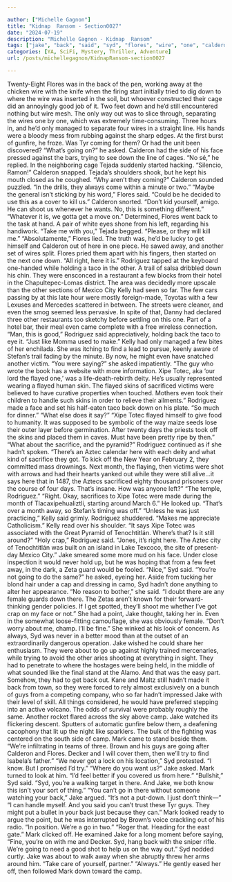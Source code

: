 ```yaml
---

author: ["Michelle Gagnon"]
title: "Kidnap  Ransom - Section0027"
date: "2024-07-19"
description: "Michelle Gagnon - Kidnap  Ransom"
tags: ["jake", "back", "said", "syd", "flores", "wire", "one", "calderon", "rodriguez", "away", "even", "mark", "still", "going", "asked", "face", "u", "got", "get", "kelly", "guy", "xipe", "totec", "flayed", "skin"]
categories: [YA, SciFi, Mystery, Thriller, Adventure]
url: /posts/michellegagnon/KidnapRansom-section0027

---
```



Twenty-Eight
Flores was in the back of the pen, working away at the chicken wire with the knife when the firing start initially tried to dig down to where the wire was inserted in the soil, but whoever constructed their cage did an annoyingly good job of it. Two feet down and he’d still encountered nothing but wire mesh. The only way out was to slice through, separating the wires one by one, which was extremely time-consuming. Three hours in, and he’d only managed to separate four wires in a straight line. His hands were a bloody mess from rubbing against the sharp edges.
At the first burst of gunfire, he froze. Was Tyr coming for them? Or had the unit been discovered?
“What’s going on?” he asked. Calderon had the side of his face pressed against the bars, trying to see down the line of cages.
“No sé,” he replied. In the neighboring cage Tejada suddenly started hacking. “Silencio, Ramon!” Calderon snapped.
Tejada’s shoulders shook, but he kept his mouth closed as he coughed.
“Why aren’t they coming?” Calderon sounded puzzled. “In the drills, they always come within a minute or two.”
“Maybe the general isn’t sticking by his word,” Flores said. “Could be he decided to use this as a cover to kill us.”
Calderon snorted. “Don’t kid yourself, amigo. He can shoot us whenever he wants. No, this is something different.”
“Whatever it is, we gotta get a move on.” Determined, Flores went back to the task at hand. A pair of white eyes shone from his left, regarding his handiwork.
“Take me with you,” Tejada begged. “Please, or they will kill me.”
“Absolutamente,” Flores lied. The truth was, he’d be lucky to get himself and Calderon out of here in one piece. He sawed away, and another set of wires split. Flores pried them apart with his fingers, then started on the next one down.
“All right, here it is.” Rodriguez tapped at the keyboard one-handed while holding a taco in the other. A trail of salsa dribbled down his chin.
They were ensconced in a restaurant a few blocks from their hotel in the Chapultepec-Lomas district. The area was decidedly more upscale than the other sections of Mexico City Kelly had seen so far. The few cars passing by at this late hour were mostly foreign-made, Toyotas with a few Lexuses and Mercedes scattered in between. The streets were cleaner, and even the smog seemed less pervasive. In spite of that, Danny had declared three other restaurants too sketchy before settling on this one. Part of a hotel bar, their meal even came complete with a free wireless connection.
“Man, this is good,” Rodriguez said appreciatively, holding back the taco to eye it. “Just like Momma used to make.”
Kelly had only managed a few bites of her enchilada. She was itching to find a lead to pursue, keenly aware of Stefan’s trail fading by the minute. By now, he might even have snatched another victim. “You were saying?” she asked impatiently.
“The guy who wrote the book has a website with more information. Xipe Totec, aka ‘our lord the flayed one,’ was a life-death-rebirth deity. He’s usually represented wearing a flayed human skin. The flayed skins of sacrificed victims were believed to have curative properties when touched. Mothers even took their children to handle such skins in order to relieve their ailments.” Rodriguez made a face and set his half-eaten taco back down on his plate. “So much for dinner.”
“What else does it say?”
“Xipe Totec flayed himself to give food to humanity. It was supposed to be symbolic of the way maize seeds lose their outer layer before germination. After twenty days the priests took off the skins and placed them in caves. Must have been pretty ripe by then.”
“What about the sacrifice, and the pyramid?”
Rodriguez continued as if she hadn’t spoken. “There’s an Aztec calendar here with each deity and what kind of sacrifice they got. To kick off the New Year on February 2, they committed mass drownings. Next month, the flaying, then victims were shot with arrows and had their hearts yanked out while they were still alive…it says here that in 1487, the Aztecs sacrificed eighty thousand prisoners over the course of four days. That’s insane. How was anyone left?”
“The temple, Rodriguez.”
“Right. Okay, sacrifices to Xipe Totec were made during the month of Tlacaxipehualiztli, starting around March 6.” He looked up. “That’s over a month away, so Stefan’s timing was off.”
“Unless he was just practicing,” Kelly said grimly.
Rodriguez shuddered. “Makes me appreciate Catholicism.”
Kelly read over his shoulder. “It says Xipe Totec was associated with the Great Pyramid of Tenochtitlán. Where’s that? Is it still around?”
“Holy crap,” Rodriguez said. “Jones, it’s right here. The Aztec city of Tenochtitlán was built on an island in Lake Texcoco, the site of present-day Mexico City.”
Jake smeared some more mud on his face. Under close inspection it would never hold up, but he was hoping that from a few feet away, in the dark, a Zeta guard would be fooled.
“Nice,” Syd said.
“You’re not going to do the same?” he asked, eyeing her.
Aside from tucking her blond hair under a cap and dressing in camo, Syd hadn’t done anything to alter her appearance. “No reason to bother,” she said. “I doubt there are any female guards down there. The Zetas aren’t known for their forward-thinking gender policies. If I get spotted, they’ll shoot me whether I’ve got crap on my face or not.”
She had a point, Jake thought, taking her in. Even in the somewhat loose-fitting camouflage, she was obviously female. “Don’t worry about me, champ. I’ll be fine.” She winked at his look of concern.
As always, Syd was never in a better mood than at the outset of an extraordinarily dangerous operation. Jake wished he could share her enthusiasm. They were about to go up against highly trained mercenaries, while trying to avoid the other aries shooting at everything in sight. They had to penetrate to where the hostages were being held, in the middle of what sounded like the final stand at the Alamo.
And that was the easy part. Somehow, they had to get back out.
Kane and Maltz still hadn’t made it back from town, so they were forced to rely almost exclusively on a bunch of guys from a competing company, who so far hadn’t impressed Jake with their level of skill. All things considered, he would have preferred stepping into an active volcano. The odds of survival were probably roughly the same.
Another rocket flared across the sky above camp. Jake watched its flickering descent. Sputters of automatic gunfire below them, a deafening cacophony that lit up the night like sparklers. The bulk of the fighting was centered on the south side of camp.
Mark came to stand beside them. “We’re infiltrating in teams of three. Brown and his guys are going after Calderon and Flores. Decker and I will cover them, then we’ll try to find Isabela’s father.”
“We never got a lock on his location,” Syd protested.
“I know. But I promised I’d try.”
“Where do you want us?” Jake asked.
Mark turned to look at him. “I’d feel better if you covered us from here.”
“Bullshit,” Syd said.
“Syd, you’re a walking target in there. And Jake, we both know this isn’t your sort of thing.”
“You can’t go in there without someone watching your back,” Jake argued.
“It’s not a put-down. I just don’t think—”
“I can handle myself. And you said you can’t trust these Tyr guys. They might put a bullet in your back just because they can.”
Mark looked ready to argue the point, but he was interrupted by Brown’s voice crackling out of his radio. “In position. We’re a go in two.”
“Roger that. Heading for the east gate.” Mark clicked off. He examined Jake for a long moment before saying, “Fine, you’re on with me and Decker. Syd, hang back with the sniper rifle. We’re going to need a good shot to help us on the way out.”
Syd nodded curtly. Jake was about to walk away when she abruptly threw her arms around him. “Take care of yourself, partner.”
“Always.” He gently eased her off, then followed Mark down toward the camp.
